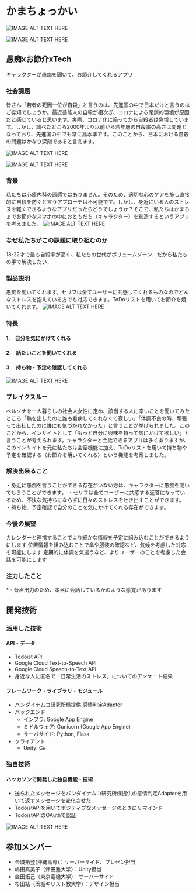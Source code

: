 # かまちょっかい
![IMAGE ALT TEXT HERE](https://github.com/kama-cho-kai/F_2010/blob/master/img/%E3%81%8B%E3%81%BE%E3%81%A1%E3%82%87%E3%81%A3%E3%81%8B%E3%81%84_%E3%83%92%E3%82%9A%E3%83%83%E3%83%81_%E6%9C%AC%E7%95%AA%E7%94%A8/Slide1.png)

[![IMAGE ALT TEXT HERE](https://github.com/kama-cho-kai/F_2010/blob/master/img/Firefox%20f%202010%20JPHAKCS2020%20-%20YouTube%202021-05-02%20at%2010.42.26.png)](https://youtu.be/2L-Ip6ozGP8)
## 愚痴xお節介xTech
キャラクターが愚痴を聞いて、お節介してくれるアプリ
### 社会課題
皆さん「若者の死因一位が自殺」と言うのは、先進国の中で日本だけと言うのはご存知でしょうか。最近芸能人の自殺が相次ぎ、コロナによる閉鎖的環境が原因だと感じていると思います。実際、コロナ化に陥ってから自殺者は急増しています。しかし、調べたところ2000年より以前から若年層の自殺率の高さは問題となっており、先進国の中でも常に高水準です。このことから、日本における自殺の問題はかなり深刻であると言えます。

![IMAGE ALT TEXT HERE](https://github.com/kama-cho-kai/F_2010/blob/master/img/%E3%81%8B%E3%81%BE%E3%81%A1%E3%82%87%E3%81%A3%E3%81%8B%E3%81%84_%E3%83%92%E3%82%9A%E3%83%83%E3%83%81_%E6%9C%AC%E7%95%AA%E7%94%A8/Slide4.png)

![IMAGE ALT TEXT HERE](https://github.com/kama-cho-kai/F_2010/blob/master/img/%E3%81%8B%E3%81%BE%E3%81%A1%E3%82%87%E3%81%A3%E3%81%8B%E3%81%84_%E3%83%92%E3%82%9A%E3%83%83%E3%83%81_%E6%9C%AC%E7%95%AA%E7%94%A8/Slide3.png)

### 背景
私たちは心療内科の医師ではありません。そのため、適切な心のケアを施し直接的に自殺を防ぐと言うアプローチは不可能です。しかし、身近にいる人のストレスを軽くできるようなアプリだったらどうでしょうか？そこで、私たちはかまちょでお節介なスマホの中におともだち（キャラクター）を創造するというアプリを考えました。
![IMAGE ALT TEXT HERE](https://github.com/kama-cho-kai/F_2010/blob/master/img/%E3%81%8B%E3%81%BE%E3%81%A1%E3%82%87%E3%81%A3%E3%81%8B%E3%81%84_%E3%83%92%E3%82%9A%E3%83%83%E3%83%81_%E6%9C%AC%E7%95%AA%E7%94%A8/Slide6.png)
### なぜ私たちがこの課題に取り組むのか
18-22才で最も自殺率が高く、私たちの世代がボリュームゾーン．だから私たちの手で解決したい．
### 製品説明
愚痴を聞いてくれます。セリフは全てユーザーに共感してくれるものなのでどんなストレスを抱えている方でも対応できます。ToDoリストを用いてお節介を焼いてくれます。
![IMAGE ALT TEXT HERE](https://github.com/kama-cho-kai/F_2010/blob/master/img/%E3%81%8B%E3%81%BE%E3%81%A1%E3%82%87%E3%81%A3%E3%81%8B%E3%81%84_%E3%83%92%E3%82%9A%E3%83%83%E3%83%81_%E6%9C%AC%E7%95%AA%E7%94%A8/%E3%82%B9%E3%83%A9%E3%82%A4%E3%83%88%E3%82%997.png)

### 特長
#### 1.　自分を気にかけてくれる
#### 2.　話たいことを聞いてくれる
#### 3.　持ち物・予定の確認してくれる
![IMAGE ALT TEXT HERE](https://github.com/kama-cho-kai/F_2010/blob/master/img/%E3%81%8B%E3%81%BE%E3%81%A1%E3%82%87%E3%81%A3%E3%81%8B%E3%81%84_%E3%83%92%E3%82%9A%E3%83%83%E3%83%81_%E6%9C%AC%E7%95%AA%E7%94%A8/Slide8.png)

### ブレイクスルー
ペルソナを一人暮らしの社会人女性に定め、該当する人に辛いことを聞いてみたところ「熱を出したのに誰も看病してくれなくて寂しい」「体調不良の時、頑張って出社したのに誰にも気づかれなかった」と言うことが挙げられました。このことから、インサイトとして「もっと自分に興味を持って気にかけて欲しい」と言うことが考えられます。キャラクターと会話できるアプリは多くありますが、このインサイトを元に私たちは会話機能に加え、ToDoリストを用いて持ち物や予定を確認する（お節介を焼いてくれる）という機能を考案しました。
### 解決出来ること
・身近に愚痴を言うことができる存在がいない方は、キャラクターに愚痴を聞いてもらうことができます。
・セリフは全てユーザーに共感する返答になっているため、不快な気持ちにならずに日々のストレスを吐き出すことができます。
・持ち物、予定確認で自分のことを気にかけてくれる存在ができます。
### 今後の展望
カレンダーと連携することでより細かな情報を予定に組み込むことができるようにします
位置情報を組み込むことで傘や服装の確認など、気候を考慮した対応を可能にします
定期的に体調を気遣うなど、よりユーザーのことを考慮した会話を可能にします

### 注力したこと
*・音声出力のため、本当に会話しているかのような感覚があります

## 開発技術
### 活用した技術
#### API・データ
* Todoist API
* Google Cloud Text-to-Speech API
* Google Cloud Speech-to-Text API
* 身近な人に匿名で「日常生活のストレス」についてのアンケート結果

#### フレームワーク・ライブラリ・モジュール
* バンダイナムコ研究所様提供 感情判定Adapter
* バックエンド
  * インフラ: Google App Engine
  * ミドルウェア: Gunicorn (Google App Engine)
  * サーバサイド: Python, Flask
* クライアント
  * Unity: C#

### 独自技術
#### ハッカソンで開発した独自機能・技術
* 送られたメッセージをバンダイナムコ研究所様提供の感情判定Adapterを用いて返すメッセージを変化させた
* TodoistAPIを用いてポジティブなメッセージのときにリマインド
* TodoistAPIのOAuthで認証

![IMAGE ALT TEXT HERE](https://github.com/jphacks/F_2010/blob/Readme/img/f_2010_architecture.jpg)

## 参加メンバー
- 金城拓登(沖縄高専)：サーバーサイド、プレゼン担当
- 嶋田真美子（津田塾大学）：Unity担当
- 金田拓己（東京電機大学）：サーバーサイド
- 杉田結（茨城キリスト教大学）：デザイン担当
